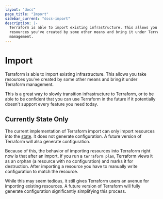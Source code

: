 ```yaml
---
layout: "docs"
page_title: "Import"
sidebar_current: "docs-import"
description: |-
  Terraform is able to import existing infrastructure. This allows you take
  resources you've created by some other means and bring it under Terraform
  management.
---
```


# Import

Terraform is able to import existing infrastructure. This allows you take
resources you've created by some other means and bring it under Terraform
management.

This is a great way to slowly transition infrastructure to Terraform, or
to be able to be confident that you can use Terraform in the future if it
potentially doesn't support every feature you need today.

## Currently State Only

The current implementation of Terraform import can only import resources
into the [state](/docs/state). It does not generate configuration. A future
version of Terraform will also generate configuration.

Because of this, the behavior of importing resources into Terraform right now
is that after an import, if you run a `terraform plan`, Terraform views it
as an orphan (a resource with no configuration) and marks it for destruction.
After importing a resource you have to manually write configuration to match
the resource.

While this may seem tedious, it still gives Terraform users an avenue for
importing existing resources. A future version of Terraform will fully generate
configuration significantly simplifying this process.
